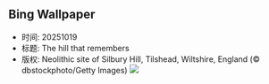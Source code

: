 ## Bing Wallpaper
- 时间: 20251019
- 标题: The hill that remembers
- 版权: Neolithic site of Silbury Hill, Tilshead, Wiltshire, England (© dbstockphoto/Getty Images)
![](https://cn.bing.com/th?id=OHR.SilburyHill_EN-US2485144120_UHD.jpg&rf=LaDigue_UHD.jpg&pid=hp&w=3840&h=2160&rs=1&c=4)
